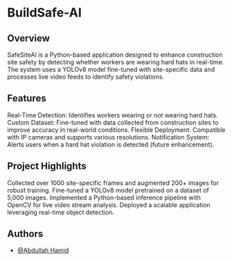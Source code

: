 
# BuildSafe-AI

## Overview

SafeSiteAI is a Python-based application designed to enhance construction site safety by detecting whether workers are wearing hard hats in real-time. The system uses a YOLOv8 model fine-tuned with site-specific data and processes live video feeds to identify safety violations.

## Features
Real-Time Detection: Identifies workers wearing or not wearing hard hats.
Custom Dataset: Fine-tuned with data collected from construction sites to improve accuracy in real-world conditions.
Flexible Deployment: Compatible with IP cameras and supports various resolutions.
Notification System: Alerts users when a hard hat violation is detected (future enhancement).

## Project Highlights

Collected over 1000 site-specific frames and augmented 200+ images for robust training.
Fine-tuned a YOLOv8 model pretrained on a dataset of 5,000 images.
Implemented a Python-based inference pipeline with OpenCV for live video stream analysis.
Deployed a scalable application leveraging real-time object detection.
## Authors

- [@Abdullah Hamid](https://www.github.com/abdullah-hamid)

